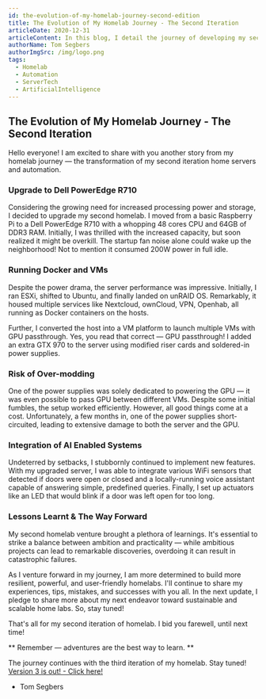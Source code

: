 ```yaml
---
id: the-evolution-of-my-homelab-journey-second-edition
title: The Evolution of My Homelab Journey - The Second Iteration
articleDate: 2020-12-31
articleContent: In this blog, I detail the journey of developing my second iteration of homelab, complete with autonomous servers, automation, and artificial intelligence technologies.
authorName: Tom Segbers
authorImgSrc: /img/logo.png
tags:
  - Homelab
  - Automation
  - ServerTech
  - ArtificialIntelligence
---
```


## The Evolution of My Homelab Journey - The Second Iteration

Hello everyone! I am excited to share with you another story from my homelab journey — the transformation of my second
iteration home servers and automation.

### Upgrade to Dell PowerEdge R710

Considering the growing need for increased processing power and storage, I decided to upgrade my second homelab. I moved
from a basic Raspberry Pi to a Dell PowerEdge R710 with a whopping 48 cores CPU and 64GB of DDR3 RAM. Initially, I was
thrilled with the increased capacity, but soon realized it might be overkill. The startup fan noise alone could wake up
the neighborhood! Not to mention it consumed 200W power in full idle.

### Running Docker and VMs

Despite the power drama, the server performance was impressive. Initially, I ran ESXi, shifted to Ubuntu, and finally
landed on unRAID OS. Remarkably, it housed multiple services like Nextcloud, ownCloud, VPN, Openhab, all running as
Docker containers on the hosts.

Further, I converted the host into a VM platform to launch multiple VMs with GPU passthrough. Yes, you read that
correct — GPU passthrough! I added an extra GTX 970 to the server using modified riser cards and soldered-in power
supplies.

### Risk of Over-modding

One of the power supplies was solely dedicated to powering the GPU — it was even possible to pass GPU between different
VMs. Despite some initial fumbles, the setup worked efficiently. However, all good things come at a cost. Unfortunately,
a few months in, one of the power supplies short-circuited, leading to extensive damage to both the server and the GPU.

### Integration of AI Enabled Systems

Undeterred by setbacks, I stubbornly continued to implement new features. With my upgraded server, I was able to
integrate various WiFi sensors that detected if doors were open or closed and a locally-running voice assistant capable
of answering simple, predefined queries. Finally, I set up actuators like an LED that would blink if a door was left
open for too long.

### Lessons Learnt & The Way Forward

My second homelab venture brought a plethora of learnings. It's essential to strike a balance between ambition and
practicality — while ambitious projects can lead to remarkable discoveries, overdoing it can result in catastrophic
failures.

As I venture forward in my journey, I am more determined to build more resilient, powerful, and user-friendly homelabs.
I'll continue to share my experiences, tips, mistakes, and successes with you all. In the next update, I pledge to share
more about my next endeavor toward sustainable and scalable home labs. So, stay tuned!

That's all for my second iteration of homelab. I bid you farewell, until next time!

** Remember — adventures are the best way to learn. **

The journey continues with the third iteration of my homelab. Stay tuned!
[Version 3 is out! - Click here!](/blog/entry/2024-homelab-v2-transforming-homelab-with-advanced-automation)

- Tom Segbers
